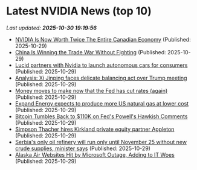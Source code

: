 # Latest NVIDIA News (top 10)
_Last updated: **2025-10-30 19:19:56**_

- [NVIDIA Is Now Worth Twice The Entire Canadian Economy](https://dailycaller.com/2025/10/29/nvidia-first-5-trillion-company-twice-canada-gdp/) (Published: 2025-10-29)
- [China Is Winning the Trade War Without Fighting](https://biztoc.com/x/c97454d9f9887f64) (Published: 2025-10-29)
- [Lucid partners with Nvidia to launch autonomous cars for consumers](https://biztoc.com/x/ff93810bda811a90) (Published: 2025-10-29)
- [Analysis: Xi Jinping faces delicate balancing act over Trump meeting](https://biztoc.com/x/842de555c3ec450e) (Published: 2025-10-29)
- [Money moves to make now that the Fed has cut rates (again)](https://biztoc.com/x/5e62006dada626f4) (Published: 2025-10-29)
- [Expand Energy expects to produce more US natural gas at lower cost](https://biztoc.com/x/0a2572c772ef5379) (Published: 2025-10-29)
- [Bitcoin Tumbles Back to $110K on Fed's Powell's Hawkish Comments](https://biztoc.com/x/4c7848c721639814) (Published: 2025-10-29)
- [Simpson Thacher hires Kirkland private equity partner Appleton](https://biztoc.com/x/f43e92b654407434) (Published: 2025-10-29)
- [Serbia's only oil refinery will run only until November 25 without new crude supplies, minister says](https://biztoc.com/x/14fdc6cee59a3bcc) (Published: 2025-10-29)
- [Alaska Air Websites Hit by Microsoft Outage, Adding to IT Woes](https://biztoc.com/x/a7b7cc3aa5760993) (Published: 2025-10-29)
